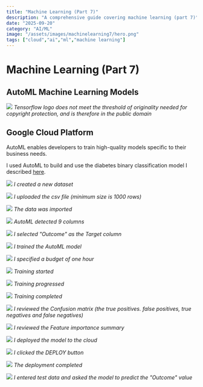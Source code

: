 ```yaml
---
title: "Machine Learning (Part 7)"
description: "A comprehensive guide covering machine learning (part 7)"
date: "2025-09-20"
category: "AI/ML"
image: "/assets/images/machinelearning7/hero.png"
tags: ["cloud","ai","ml","machine learning"]
---
```


# Machine Learning (Part 7)

## AutoML Machine Learning Models

![](/assets/images/machinelearning7/tensorflow-logo.svg)
*Tensorflow logo does not meet the threshold of originality needed for copyright protection, and is therefore in the public domain*


## Google Cloud Platform

AutoML enables developers to train high-quality models specific to their business needs.

I used AutoML to build and use the diabetes binary classification model I described [here](machinelearning6.html).

![](/assets/images/machinelearning7/screen-shot-2022-06-12-at-4.05.35-pm-1240x869.png)
*I created a new dataset*

![](/assets/images/machinelearning7/screen-shot-2022-06-12-at-4.06.45-pm-1244x866.png)
*I uploaded the csv file (minimum size is 1000 rows)*

![](/assets/images/machinelearning7/screen-shot-2022-06-12-at-4.06.57-pm-1244x866.png)
*The data was imported*

![](/assets/images/machinelearning7/screen-shot-2022-06-12-at-4.10.36-pm-1241x864.png)
*AutoML detected 9 columns*

![](/assets/images/machinelearning7/screen-shot-2022-06-12-at-4.11.19-pm-1247x860.png)
*I selected "Outcome" as the Target column*

![](/assets/images/machinelearning7/screen-shot-2022-06-12-at-4.11.54-pm-1241x862.png)
*I trained the AutoML model*

![](/assets/images/machinelearning7/screen-shot-2022-06-12-at-4.12.20-pm-1238x916.png)
*I specified a budget of one hour*

![](/assets/images/machinelearning7/screen-shot-2022-06-12-at-4.12.31-pm-1241x858.png)
*Training started*

![](/assets/images/machinelearning7/screen-shot-2022-06-12-at-4.58.14-pm-1241x904.png)
*Training progressed*

![](/assets/images/machinelearning7/screen-shot-2022-06-12-at-5.00.00-pm-1243x910.png)
*Training completed*

![](/assets/images/machinelearning7/screen-shot-2022-06-12-at-5.01.25-pm-1354x1310.png)
*I reviewed the Confusion matrix (the true positives. false positives, true negatives and false negatives)*

![](/assets/images/machinelearning7/screen-shot-2022-06-12-at-5.02.29-pm-1351x1325.png)
*I reviewed the Feature importance summary*

![](/assets/images/machinelearning7/screen-shot-2022-06-12-at-5.03.32-pm-1367x330.png)
*I deployed the model to the cloud*

![](/assets/images/machinelearning7/screen-shot-2022-06-12-at-5.03.43-pm-1061x363.png)
*I clicked the DEPLOY button*

![](/assets/images/machinelearning7/screen-shot-2022-06-12-at-5.01.25-pm-1354x1310.png)
*The deployment completed*

![](/assets/images/machinelearning7/screen-shot-2022-06-12-at-5.34.27-pm-1366x1319.png)
*I entered test data and asked the model to predict the "Outcome" value*
